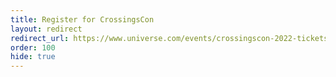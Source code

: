 ```yaml
---
title: Register for CrossingsCon
layout: redirect
redirect_url: https://www.universe.com/events/crossingscon-2022-tickets-BS62LX?ref=website
order: 100
hide: true
---
```

